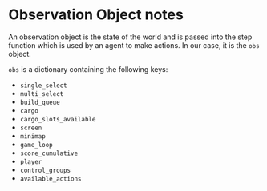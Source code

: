 # Observation Object notes

An observation object is the state of the world and is passed into the step
function which is used by an agent to make actions. In our case, it is the
`obs` object.

`obs` is a dictionary containing the following keys:
- `single_select`
- `multi_select`
- `build_queue`
- `cargo`
- `cargo_slots_available`
- `screen`
- `minimap`
- `game_loop`
- `score_cumulative`
- `player`
- `control_groups`
- `available_actions`
